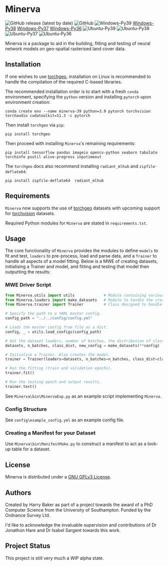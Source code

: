 # Minerva

![GitHub release (latest by date)](https://img.shields.io/github/v/release/Pale-Blue-Dot-97/Minerva) ![GitHub](https://img.shields.io/github/license/Pale-Blue-Dot-97/Minerva) ![Windows-Py39](https://github.com/Pale-Blue-Dot-97/Minerva/actions/workflows/windows_tests_39.yml/badge.svg) [Windows-Py38](https://github.com/Pale-Blue-Dot-97/Minerva/actions/workflows/windows_tests_38.yml/badge.svg) [Windows-Py37](https://github.com/Pale-Blue-Dot-97/Minerva/actions/workflows/windows_tests_37.yml/badge.svg) [Windows-Py36](https://github.com/Pale-Blue-Dot-97/Minerva/actions/workflows/windows_tests_36.yml/badge.svg) ![Ubuntu-Py39](https://github.com/Pale-Blue-Dot-97/Minerva/actions/workflows/ubuntu_tests_39.yml/badge.svg) ![Ubuntu-Py38](https://github.com/Pale-Blue-Dot-97/Minerva/actions/workflows/ubuntu_tests_38.yml/badge.svg) ![Ubuntu-Py37](https://github.com/Pale-Blue-Dot-97/Minerva/actions/workflows/ubuntu_tests_37.yml/badge.svg) ![Ubuntu-Py36](https://github.com/Pale-Blue-Dot-97/Minerva/actions/workflows/ubuntu_tests_36.yml/badge.svg)

Minerva is a package to aid in the building, fitting and testing of neural network models on geo-spatial
rasterised land cover data.  

## Installation

If one wishes to use [torchgeo](https://pypi.org/project/torchgeo/), installation on Linux is recommended to handle the
compilation of the required C-based libraries.

The recommended installation order is to start with a fresh `conda` environment, specifying the `python`
version and installing `pytorch` upon environment creation:

```shell
conda create env --name minerva-39 python=3.9 pytorch torchvision torchaudio cudatoolkit=11.3 -c pytorch
```

Then install `torchgeo` via `pip`:

```shell
pip install torchgeo
```

Then proceed with installing `Minerva`'s remaining requirements:

```shell
pip install tensorflow pandas imageio opencv-python seaborn tabulate torchinfo psutil alive-progress inputimeout
```

The `torchgeo` docs also recommend installing `radiant_mlhub` and `zipfile-deflate64`:

```shell
pip install zipfile-deflate64  radiant_mlhub
```

## Requirements

`Minerva` now supports the use of [torchgeo](https://torchgeo.readthedocs.io/en/latest/)
datasets with upcoming support for [torchvision](https://pytorch.org/vision/stable/index.html) datasets.

Required Python modules for `Minerva` are stated in `requirements.txt`.

## Usage

The core functionality of `Minerva` provides the modules to define `models` to fit and test, `loaders` to pre-process,
load and parse data, and a `Trainer` to handle all aspects of a model fitting. Below is a MWE of creating datasets,
initialising a Trainer and model, and fitting and testing that model then outputting the results:

### MWE Driver Script

```python
from Minerva.utils import utils             # Module containing various utility functions
from Minerva.loaders import make_datasets   # Module to handle the creation of datasets and torch loaders
from Minerva.trainer import Trainer         # Class designed to handle fitting of model

# Specify the path to a YAML master config.
config_path = "../../config/config.yml"

# Loads the master config from file as a dict.
config, _ = utils.load_configs(config_path)

# Get the dataset loaders, number of batches, the distribution of classes and an updated config.
datasets, n_batches, class_dist, new_config = make_datasets(**config)

# Initialise a Trainer. Also creates the model.
trainer = Trainer(loaders=datasets, n_batches=n_batches, class_dist=class_dist, **new_config)

# Run the fitting (train and validation epochs).
trainer.fit()

# Run the testing epoch and output results.
trainer.test()
```

See `Minerva\bin\MinervaExp.py` as an example script implementing `Minerva`.

### Config Structure

See `config\example_config.yml` as an example config file.

### Creating a Manifest for your Dataset

Use `Minerva\bin\ManifestMake.py` to construct a manifest to act as a look-up table for a dataset.

## License

Minerva is distributed under a [GNU GPLv3 License](https://choosealicense.com/licenses/gpl-3.0/).

## Authors

Created by Harry Baker as part of a project towards the award of a PhD Computer Science from the
University of Southampton. Funded by the Ordnance Survey Ltd.

I'd like to acknowledge the invaluable supervision and contributions of Dr Jonathon Hare and
Dr Isabel Sargent towards this work.

## Project Status

This project is still very much a WIP alpha state.
